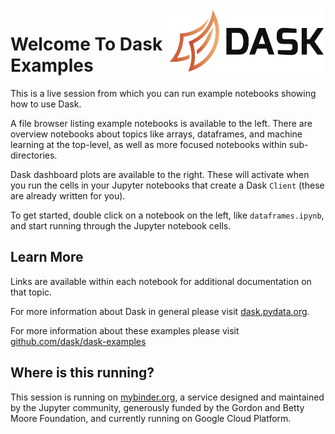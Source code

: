 
<img src="images/dask-horizontal.svg" width="50%" align="right">

Welcome To Dask Examples
========================

This is a live session from which you can run example notebooks showing how to use Dask.

A file browser listing example notebooks is available to the left.  There are overview notebooks about topics like arrays, dataframes, and machine learning at the top-level, as well as more focused notebooks within sub-directories.

Dask dashboard plots are available to the right.  These will activate when you
run the cells in your Jupyter notebooks that create a Dask `Client` (these are already written for you).

To get started, double click on a notebook on the left, like `dataframes.ipynb`, and start running through the Jupyter notebook cells.

Learn More
----------

Links are available within each notebook for additional documentation on that topic.

For more information about Dask in general please visit [dask.pydata.org](https://dask.pydata.org).

For more information about these examples please visit [github.com/dask/dask-examples](https://github.com/dask/dask-examples)


Where is this running?
----------------------

This session is running on [mybinder.org](https://mybinder.org), a service designed and maintained by the Jupyter community, generously funded by the Gordon and Betty Moore Foundation, and currently running on Google Cloud Platform.